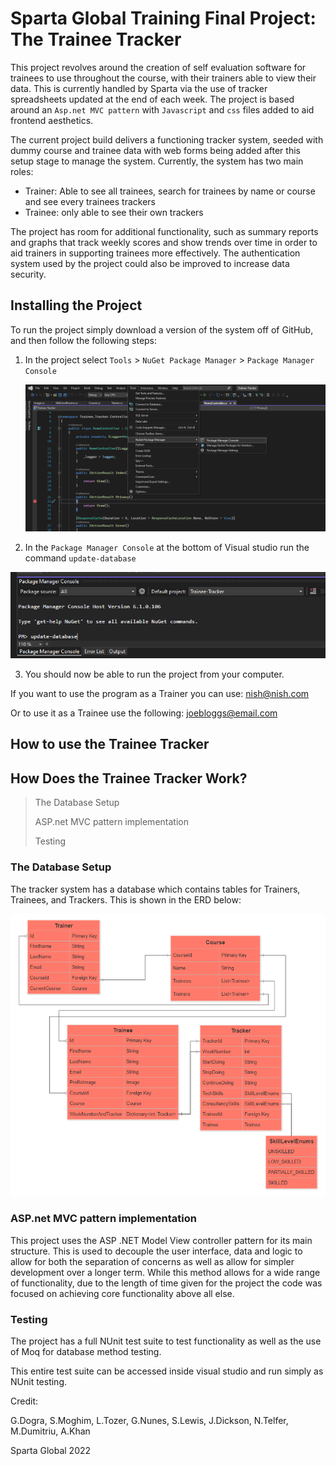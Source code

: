 # Sparta Global Training Final Project: The Trainee Tracker

This project revolves around the creation of self evaluation software for trainees to use throughout the course, with their trainers able to view their data. This is currently handled by Sparta via the use of tracker spreadsheets updated at the end of each week. The project is based around an `Asp.net MVC pattern` with `Javascript` and `css` files added to aid frontend aesthetics.



The current project build delivers a functioning tracker system, seeded with dummy course and trainee data with web forms being added after this setup stage to manage the system. Currently, the system has two main roles:
* Trainer: Able to see all trainees, search for trainees by name or course and see every trainees trackers
* Trainee: only able to see their own trackers



The project has room for additional functionality, such as summary reports and graphs that track weekly scores and show trends over time in order to aid trainers in supporting trainees more effectively. The authentication system used by the project could also be improved to increase data security.

## Installing the Project

To run the project simply download a version of the system off of GitHub, and then follow the following steps:

1) In the project select `Tools` > `NuGet Package Manager` > `Package Manager Console`

   ![image-20220413143709401](Images\PMC.PNG)

2) In the `Package Manager Console` at the bottom of Visual studio run the command `update-database`

![image-20220413144121310](Images\PMC_demo.PNG)

3) You should now be able to run the project from your computer.

If you want to use the program as a Trainer you can use: nish@nish.com

Or to use it as a Trainee use the following: joebloggs@email.com

## How to use the Trainee Tracker







## How Does the Trainee Tracker Work?

> The Database Setup
>
> ASP.net MVC pattern implementation
>
> Testing

### The Database Setup

 The tracker system has a database which contains tables for Trainers, Trainees, and Trackers. This is shown in the ERD below:

![Final_Project_ERD](Images\ERD.png)

### ASP.net MVC pattern implementation

This project uses the ASP .NET Model View controller pattern for its main structure. This is used to decouple the user interface, data and logic to allow for both the separation of concerns as well as allow for simpler development over a longer term. While this method allows for a wide range of functionality, due to the length of time given for the project the code was focused on achieving core functionality above all else.

### Testing

The project has a full NUnit test suite to test functionality as well as the use of Moq for database method testing. 

This entire test suite can be accessed inside visual studio and run simply as NUnit testing.



Credit:

 G.Dogra, S.Moghim, L.Tozer, G.Nunes, S.Lewis, J.Dickson, N.Telfer, M.Dumitriu, A.Khan

Sparta Global 2022